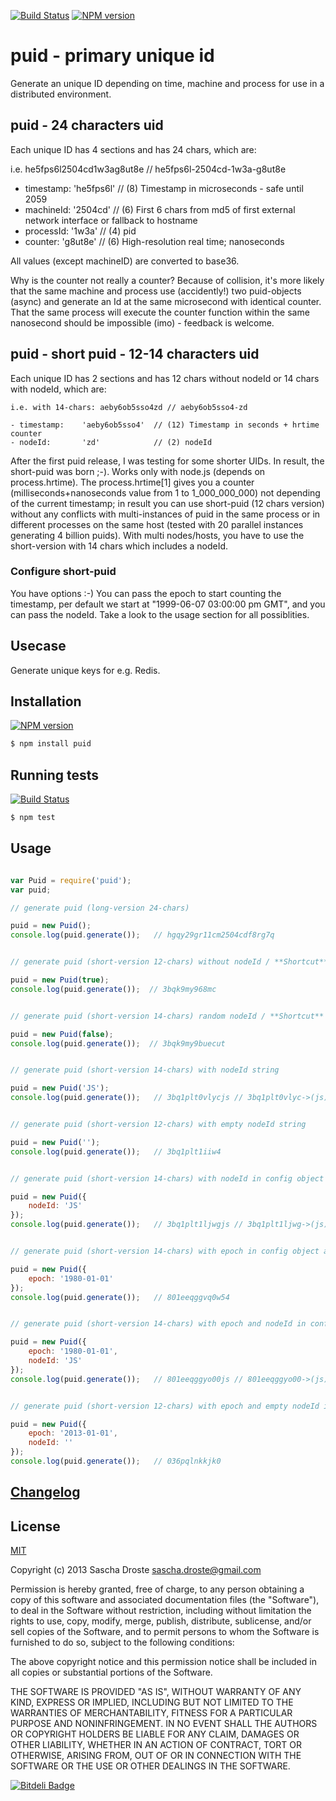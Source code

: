 [![Build Status](https://travis-ci.org/pid/puid.png)](https://travis-ci.org/pid/puid)
[![NPM version](https://badge.fury.io/js/puid.png)](http://badge.fury.io/js/puid)

# puid - primary unique id

Generate an unique ID depending on time, machine and process for use in a distributed environment.


## puid - 24 characters uid

Each unique ID has 4 sections and has 24 chars, which are:

  i.e. he5fps6l2504cd1w3ag8ut8e // he5fps6l-2504cd-1w3a-g8ut8e
 
  - timestamp:    'he5fps6l'  // (8) Timestamp in microseconds - safe until 2059
  - machineId:    '2504cd'    // (6) First 6 chars from md5 of first external network interface or fallback to hostname
  - processId:    '1w3a'      // (4) pid
  - counter:      'g8ut8e'    // (6) High-resolution real time; nanoseconds

All values (except machineID) are converted to base36.

Why is the counter not really a counter? Because of collision, it's more likely that the same machine and process use (accidently!) two puid-objects (async) and generate an Id at the same microsecond with identical counter. That the same process will execute the counter function within the same nanosecond should be impossible (imo) - feedback is welcome.


## puid - short puid - 12-14 characters uid

Each unique ID has 2 sections and has 12 chars without nodeId or 14 chars with nodeId, which are:

    i.e. with 14-chars: aeby6ob5sso4zd // aeby6ob5sso4-zd

    - timestamp:    'aeby6ob5sso4'  // (12) Timestamp in seconds + hrtime counter
    - nodeId:       'zd'            // (2) nodeId

After the first puid release, I was testing for some shorter UIDs. In result, the short-puid was born ;-). Works only with node.js (depends on process.hrtime). The process.hrtime[1] gives you a counter (milliseconds+nanoseconds value from 1 to 1_000_000_000) not depending of the current timestamp; in result you can use short-puid (12 chars version) without any conflicts with multi-instances of puid in the same process or in different processes on the same host (tested with 20 parallel instances generating 4 billion puids). With multi nodes/hosts, you have to use the short-version with 14 chars which includes a nodeId.


### Configure short-puid

You have options :-) You can pass the epoch to start counting the timestamp, per default we start at "1999-06-07 03:00:00 pm GMT", and you can pass the nodeId. Take a look to the usage section for all possiblities.


## Usecase

Generate unique keys for e.g. Redis.


## Installation
[![NPM version](https://badge.fury.io/js/puid.png)](http://badge.fury.io/js/puid)

```bash
$ npm install puid
```


## Running tests

[![Build Status](https://travis-ci.org/pid/puid.png)](https://travis-ci.org/pid/puid)

```bash
$ npm test
```


## Usage

```js

var Puid = require('puid');
var puid;

// generate puid (long-version 24-chars) 

puid = new Puid();
console.log(puid.generate());   // hgqy29gr11cm2504cdf8rg7q


// generate puid (short-version 12-chars) without nodeId / **Shortcut**

puid = new Puid(true);
console.log(puid.generate());  // 3bqk9my968mc


// generate puid (short-version 14-chars) random nodeId / **Shortcut**

puid = new Puid(false);
console.log(puid.generate());  // 3bqk9my9buecut


// generate puid (short-version 14-chars) with nodeId string

puid = new Puid('JS');
console.log(puid.generate());   // 3bq1plt0vlycjs // 3bq1plt0vlyc->(js)


// generate puid (short-version 12-chars) with empty nodeId string

puid = new Puid('');
console.log(puid.generate());   // 3bq1plt1iiw4


// generate puid (short-version 14-chars) with nodeId in config object

puid = new Puid({
    nodeId: 'JS'
});
console.log(puid.generate());   // 3bq1plt1ljwgjs // 3bq1plt1ljwg->(js)


// generate puid (short-version 14-chars) with epoch in config object and random nodeId

puid = new Puid({
    epoch: '1980-01-01'
});
console.log(puid.generate());   // 801eeqggvq0w54


// generate puid (short-version 14-chars) with epoch and nodeId in config object

puid = new Puid({
    epoch: '1980-01-01',
    nodeId: 'JS'
});
console.log(puid.generate());   // 801eeqggyo00js // 801eeqggyo00->(js)


// generate puid (short-version 12-chars) with epoch and empty nodeId in config object

puid = new Puid({
    epoch: '2013-01-01',
    nodeId: ''
});
console.log(puid.generate());   // 036pqlnkkjk0


```


## [Changelog](https://raw.github.com/pid/puid/master/Changelog)

## License

[MIT](https://raw.github.com/pid/puid/master/LICENSE)

Copyright (c) 2013 Sascha Droste <sascha.droste@gmail.com>

Permission is hereby granted, free of charge, to any person obtaining a copy
of this software and associated documentation files (the "Software"), to deal
in the Software without restriction, including without limitation the rights
to use, copy, modify, merge, publish, distribute, sublicense, and/or sell
copies of the Software, and to permit persons to whom the Software is
furnished to do so, subject to the following conditions:

The above copyright notice and this permission notice shall be included in
all copies or substantial portions of the Software.

THE SOFTWARE IS PROVIDED "AS IS", WITHOUT WARRANTY OF ANY KIND, EXPRESS OR
IMPLIED, INCLUDING BUT NOT LIMITED TO THE WARRANTIES OF MERCHANTABILITY,
FITNESS FOR A PARTICULAR PURPOSE AND NONINFRINGEMENT. IN NO EVENT SHALL THE
AUTHORS OR COPYRIGHT HOLDERS BE LIABLE FOR ANY CLAIM, DAMAGES OR OTHER
LIABILITY, WHETHER IN AN ACTION OF CONTRACT, TORT OR OTHERWISE, ARISING FROM,
OUT OF OR IN CONNECTION WITH THE SOFTWARE OR THE USE OR OTHER DEALINGS IN
THE SOFTWARE.


[![Bitdeli Badge](https://d2weczhvl823v0.cloudfront.net/pid/puid/trend.png)](https://bitdeli.com/free "Bitdeli Badge")

